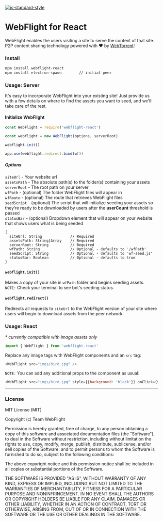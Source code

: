 [![js-standard-style](https://img.shields.io/badge/code%20style-standard-brightgreen.svg)](https://www.standardjs.com)

# WebFlight for React
WebFlight enables the users visiting a site to serve the content of that site. P2P content sharing technology powered with :heart: by [WebTorrent](https://webtorrent.io)!

### Install
```bash
npm install webflight-react
npm install electron-spawn        // initial peer
```

### Usage: Server

It's easy to incorporate WebFlight into your existing site! Just provide us with a few details on where to find the assets you want to seed, and we'll take care of the rest.

#### Initialize WebFlight

```javascript
const WebFlight = require('webflight-react')

const webflight = new WebFlight(options, serverRoot)

webflight.init()

app.use(webflight.redirect.bind(wf))
```

##### Options

```siteUrl``` - Your website url
<br>```assetsPath``` - The absolute path(s) to the folder(s) containing your assets
<br>`serverRoot` - The root path on your server
<br>```wfPath``` - (optional) The folder WebFlight files will appear in
<br>```wfRoute``` - (optional) The route that retrieves WebFlight files
<br>```seedScript``` - (optional) The script that will initialize seeding your assets so they're ready to be downloaded by users after the **userCount** threshold is passed
<br>`statusBar` - (optional) Dropdown element that will appear on your website that shows users what is being seeded

```
{
  siteUrl: String             // Required
  assetsPath: String|Array    // Required
  serverRoot: String          // Required
  wfPath: String              // Optional - defaults to '/wfPath'
  seedScript: String          // Optional - defaults to 'wf-seed.js'
  statusBar: Boolean          // Optional - defaults to true
}
```

#### `webflight.init()`
Makes a copy of your site in `wfPath` folder and begins seeding assets.
<br>`NOTE:` Check your terminal to see bot's seeding status.

#### `webflight.redirect()`
Redirects all requests to `siteUrl` to the WebFlight version of your site where users will begin to download assets from the peer network.

### Usage: React
<i>* currently compatible with image assets only</i>
```javascript
import { WebFlight } from 'webflight-react'

```

Replace any image tags with WebFlight components and an `src` tag:

```javascript
<WebFlight src="imgs/bird.jpg" />

```
`NOTE:` You can add any additional props to the component as usual:
```javascript
<WebFlight src="imgs/bird.jpg" style={{background: 'black'}} onClick={this.update} />

```

---

### License
MIT License (MIT)

Copyright (c) Team WebFlight

Permission is hereby granted, free of charge, to any person obtaining a copy of
this software and associated documentation files (the "Software"), to deal in
the Software without restriction, including without limitation the rights to
use, copy, modify, merge, publish, distribute, sublicense, and/or sell copies of
the Software, and to permit persons to whom the Software is furnished to do so,
subject to the following conditions:

The above copyright notice and this permission notice shall be included in all
copies or substantial portions of the Software.

THE SOFTWARE IS PROVIDED "AS IS", WITHOUT WARRANTY OF ANY KIND, EXPRESS OR
IMPLIED, INCLUDING BUT NOT LIMITED TO THE WARRANTIES OF MERCHANTABILITY, FITNESS
FOR A PARTICULAR PURPOSE AND NONINFRINGEMENT. IN NO EVENT SHALL THE AUTHORS OR
COPYRIGHT HOLDERS BE LIABLE FOR ANY CLAIM, DAMAGES OR OTHER LIABILITY, WHETHER
IN AN ACTION OF CONTRACT, TORT OR OTHERWISE, ARISING FROM, OUT OF OR IN
CONNECTION WITH THE SOFTWARE OR THE USE OR OTHER DEALINGS IN THE SOFTWARE.
